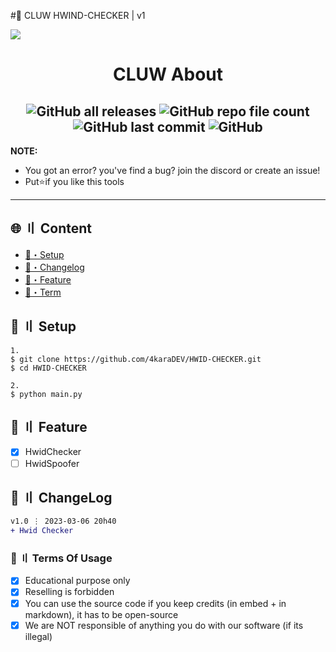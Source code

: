 #🧰 CLUW HWIND-CHECKER | v1

![](https://github.com/4karaDEV/StormyGen/blob/main/assets/def.PNG)

<h1 align="center">
 CLUW About
</h1>

<h2 align="center">
 <img alt="GitHub all releases" src="https://img.shields.io/github/downloads/4karaDEV/HWID-CHECKER/total"> <img alt="GitHub repo file count" src="https://img.shields.io/github/directory-file-count/4karaDEV/HWID-CHECKER"> <img alt="GitHub last commit" src="https://img.shields.io/github/last-commit/4karaDEV/HWID-CHECKER"> <img alt="GitHub" src="https://img.shields.io/github/license/4karaDEV/HWID-CHECKER">
</h2>

**NOTE:** 
- You got an error? you've find a bug? join the discord or create an issue!
- Put⭐if you like this tools
---

## <a id="content"></a>🌐 〢 Content

- [🔌・Setup](#setup)
- [📝・Changelog](#changelog)
- [📑・Feature](#feature)
- [💼・Term](#terms)

## <a id="setup"></a>🔌 〢 Setup
```
1.
$ git clone https://github.com/4karaDEV/HWID-CHECKER.git
$ cd HWID-CHECKER

2.
$ python main.py
```

## <a id="feature"></a>📑 〢 Feature
- [x] HwidChecker
- [ ] HwidSpoofer

## <a id="changelog"></a>💭 〢 ChangeLog

```diff
v1.0 ⋮ 2023-03-06 20h40
+ Hwid Checker

```

### <a id="terms"></a>💼 〢 Terms Of Usage

- [x] Educational purpose only
- [x] Reselling is forbidden
- [x] You can use the source code if you keep credits (in embed + in markdown), it has to be open-source
- [x] We are NOT responsible of anything you do with our software (if its illegal)
